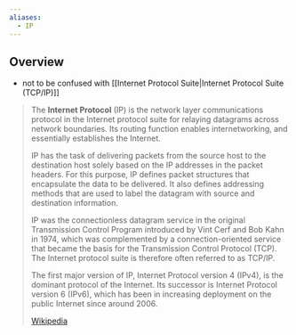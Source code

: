 ```yaml
---
aliases:
  - IP
---
```

## Overview
- not to be confused with [[Internet Protocol Suite|Internet Protocol Suite (TCP/IP)]]

> The **Internet Protocol** (IP) is the network layer communications protocol in the Internet protocol suite for relaying datagrams across network boundaries. Its routing function enables internetworking, and essentially establishes the Internet.
>
> IP has the task of delivering packets from the source host to the destination host solely based on the IP addresses in the packet headers. For this purpose, IP defines packet structures that encapsulate the data to be delivered. It also defines addressing methods that are used to label the datagram with source and destination information.
>
> IP was the connectionless datagram service in the original Transmission Control Program introduced by Vint Cerf and Bob Kahn in 1974, which was complemented by a connection-oriented service that became the basis for the Transmission Control Protocol (TCP). The Internet protocol suite is therefore often referred to as TCP/IP.
>
> The first major version of IP, Internet Protocol version 4 (IPv4), is the dominant protocol of the Internet. Its successor is Internet Protocol version 6 (IPv6), which has been in increasing deployment on the public Internet since around 2006.
>
> [Wikipedia](https://en.wikipedia.org/wiki/Internet%20Protocol)